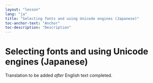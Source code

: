 ```yaml
---
layout: "lesson"
lang: "ja"
title: "Selecting fonts and using Unicode engines (Japanese)"
toc-anchor-text: "Anchor"
toc-description: "Description"
---
```


# Selecting fonts and using Unicode engines (Japanese)

Translation to be added _after_ English text completed.
